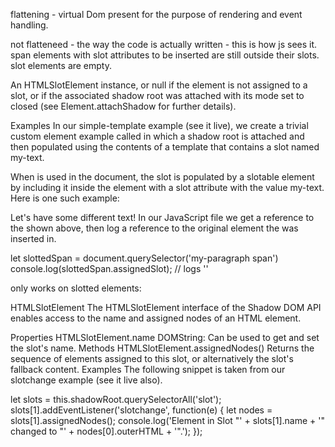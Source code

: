 flattening - virtual Dom present for the purpose of rendering and event handling.  

not flatteneed - the way the code is actually written - this is how js sees it.  span elements with slot attributes to be inserted are still outside their slots. slot elements are empty.  


An HTMLSlotElement instance, or null if the element is not assigned to a slot, or if the associated shadow root was attached with its mode set to closed (see Element.attachShadow for further details).

Examples
In our simple-template example (see it live), we create a trivial custom element example called <my-paragraph> in which a shadow root is attached and then populated using the contents of a template that contains a slot named my-text.

When <my-paragraph> is used in the document, the slot is populated by a slotable element by including it inside the element with a slot attribute with the value my-text. Here is one such example:

<my-paragraph>
  <span slot="my-text">Let's have some different text!</span>
</my-paragraph>
In our JavaScript file we get a reference to the <span> shown above, then log a reference to the original <slot> element the <span> was inserted in.

let slottedSpan = document.querySelector('my-paragraph span')
console.log(slottedSpan.assignedSlot); // logs '<slot name="my-text">'

only works on slotted elements: 

HTMLSlotElement
The HTMLSlotElement interface of the Shadow DOM API enables access to the name and assigned nodes of an HTML <slot> element.

Properties
HTMLSlotElement.name
DOMString: Can be used to get and set the slot's name.
Methods
HTMLSlotElement.assignedNodes()
Returns the sequence of elements assigned to this slot, or alternatively the slot's fallback content.
Examples
The following snippet is taken from our slotchange example (see it live also).

let slots = this.shadowRoot.querySelectorAll('slot');
slots[1].addEventListener('slotchange', function(e) {
  let nodes = slots[1].assignedNodes();
  console.log('Element in Slot "' + slots[1].name + '" changed to "' + nodes[0].outerHTML + '".');
});